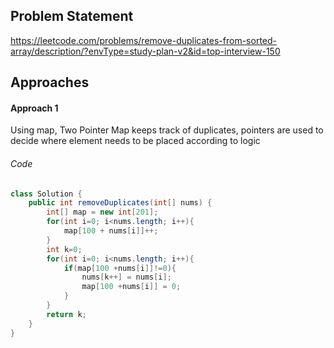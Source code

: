 ## Problem Statement
https://leetcode.com/problems/remove-duplicates-from-sorted-array/description/?envType=study-plan-v2&id=top-interview-150

## Approaches
#### Approach 1
Using map, Two Pointer
Map keeps track of duplicates, pointers are used to decide where element needs to be placed according to logic

###### Code
```java
class Solution {
    public int removeDuplicates(int[] nums) {
        int[] map = new int[201];
        for(int i=0; i<nums.length; i++){
            map[100 + nums[i]]++;
        }
        int k=0;
        for(int i=0; i<nums.length; i++){
            if(map[100 +nums[i]]!=0){
                nums[k++] = nums[i];
                map[100 +nums[i]] = 0;
            }
        }
        return k;
    }
}
```